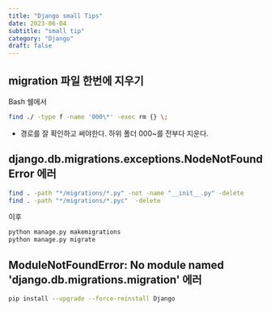 ```yaml
---
title: "Django small Tips"
date: 2023-06-04
subtitle: "small tip"
category: "Django"
draft: false
---
```


## migration 파일 한번에 지우기

Bash 쉘에서

```bash
find ./ -type f -name '000\*' -exec rm {} \;
```

- 경로를 잘 확인하고 써야한다. 하위 폴더 000~를 전부다 지운다.

## django.db.migrations.exceptions.NodeNotFoundError 에러

```bash
find . -path "*/migrations/*.py" -not -name "__init__.py" -delete
find . -path "*/migrations/*.pyc"  -delete
```

이후

```bash
python manage.py makemigrations
python manage.py migrate
```

## ModuleNotFoundError: No module named 'django.db.migrations.migration' 에러

```bash
pip install --upgrade --force-reinstall Django
```
